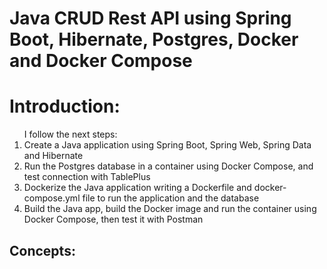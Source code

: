 # Java CRUD Rest API using Spring Boot, Hibernate, Postgres, Docker and Docker Compose

<h1>Introduction:</h1>
<ol>
I follow the next steps:
<li>Create a Java application using Spring Boot, Spring Web, Spring Data and Hibernate</li>
<li>Run the Postgres database in a container using Docker Compose, and test connection with TablePlus</li>
<li>Dockerize the Java application writing a Dockerfile and docker-compose.yml file to run the application and the database</li>
<li>Build the Java app, build the Docker image and run the container using Docker Compose, then test it with Postman</li>
</ol>

<h2> Concepts:</h2>



